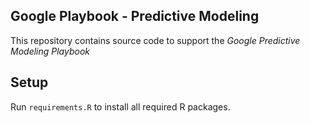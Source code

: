 ## Google Playbook - Predictive Modeling

This repository contains source code to support the *Google Predictive Modeling Playbook*

## Setup

Run `requirements.R` to install all required R packages.
